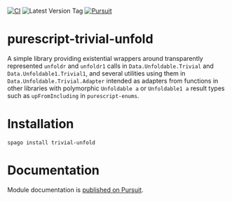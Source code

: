 [![CI](https://github.com/UnrelatedString/purescript-trivial-unfold/actions/workflows/ci.yml/badge.svg?branch=main)](https://github.com/UnrelatedString/purescript-trivial-unfold/actions/workflows/ci.yml)
![Latest Version Tag](https://img.shields.io/github/v/tag/UnrelatedString/purescript-trivial-unfold)
[![Pursuit](https://pursuit.purescript.org/packages/purescript-trivial-unfold/badge)](https://pursuit.purescript.org/packages/purescript-trivial-unfold)

# purescript-trivial-unfold

A simple library providing existential wrappers around transparently represented `unfoldr` and `unfoldr1` calls in `Data.Unfoldable.Trivial` and `Data.Unfoldable1.Trivial1`, and several utilities using them in `Data.Unfoldable.Trivial.Adapter` intended as adapters from functions in other libraries with polymorphic `Unfoldable a` or `Unfoldable1 a` result types such as `upFromIncluding` in `purescript-enums`.

# Installation

    spago install trivial-unfold

# Documentation

Module documentation is [published on Pursuit](http://pursuit.purescript.org/packages/purescript-trivial-unfold).
